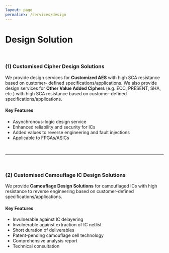 ```yaml
---
layout: page
permalink: /services/design
---
```


<div>
<content>
</content>
</div>
<div>
<content>
</content>
</div>

# Design Solution

<br>

### (1) Customised Cipher Design Solutions

We provide design services for <strong>Customized AES</strong> with high SCA resistance based on customer-
defined specifications/applications.
We also provide design services for <strong>Other Value Added Ciphers</strong> (e.g. ECC, PRESENT, SHA, etc.)
with high SCA resistance based on customer-defined specifications/applications.

<div class="container">
   <div class="row">
      <div class="col">
         <h4><strong>Key Features</strong></h4>
         <ul>
            <li>Asynchronous-logic design service</li>
            <li>Enhanced reliability and security for ICs</li>
            <li>Added values to reverse engineering and fault injections</li>
            <li>Applicable to FPGAs/ASICs</li>
         </ul>
      </div>
   </div>
</div>
<br>
<hr class="seperator">
<br>


### (2) Customised Camouflage IC Design Solutions

We provide <strong>Camouflage Design Solutions</strong> for camouflaged ICs with high resistance to reverse
engineering based on customer-defined specifications/applications.

<div class="container">
   <div class="row">
      <div class="col">
         <h4><strong>Key Features</strong></h4>
         <ul>
            <li>Invulnerable against IC delayering</li>
            <li>Invulnerable against extraction of IC netlist</li>
            <li>Short duration of deliverables</li>
            <li>Patent-pending camouflage cell technology</li>
            <li>Comprehensive analysis report</li>
            <li>Technical consultation</li>
         </ul>
      </div>
   </div>
</div>

